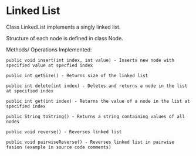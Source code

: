 # Linked List

Class LinkedList implements a singly linked list.

Structure of each node is defined in class Node.

Methods/ Operations Implemented:

	public void insert(int index, int value) - Inserts new node with specified value at specfied index

	public int getSize() - Returns size of the linked list

	public int delete(int index) - Deletes and returns a node in the list at specified index

	public int get(int index) - Returns the value of a node in the list at specified index

	public String toString() - Returns a string containing values of all nodes		

	public void reverse() - Reverses linked list

	public void pairwiseReverse() - Reverses linked list in pairwise fasion (example in source code comments)
	
	